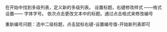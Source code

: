 在开始中找到多级列表，定义新的多级列表。 设置标题，右键修改样式 ——格式设置—— 字体字号。 依次点击更改文本中的标题。通过点击格式来修改编号


重新编号问题：选中二级标题，点击鼠标右键-设置编号值-开始新列表即可 
